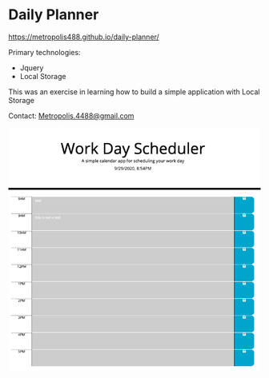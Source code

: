 # Daily Planner

https://metropolis488.github.io/daily-planner/

Primary technologies:
- Jquery
- Local Storage

This was an exercise in learning how to build a simple application with Local Storage

Contact: Metropolis.4488@gmail.com

![Image](https://github.com/Metropolis488/Personal_Profile/blob/master/assets/daily_planner_app.png)
